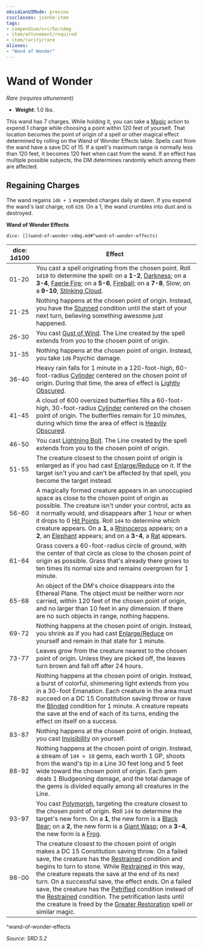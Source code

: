 ```yaml
---
obsidianUIMode: preview
cssclasses: json5e-item
tags:
- compendium/src/5e/xdmg
- item/attunement/required
- item/rarity/rare
aliases: 
- "Wand of Wonder"
---
```

# Wand of Wonder
*Rare (requires attunement)*  

- **Weight**: 1.0 lbs.

This wand has 7 charges. While holding it, you can take a [Magic](rules/actions.md#Magic) action to expend 1 charge while choosing a point within 120 feet of yourself. That location becomes the point of origin of a spell or other magical effect determined by rolling on the Wand of Wonder Effects table. Spells cast from the wand have a save DC of 15. If a spell's maximum range is normally less than 120 feet, it becomes 120 feet when cast from the wand. If an effect has multiple possible subjects, the DM determines randomly which among them are affected.

## Regaining Charges

The wand regains `1d6 + 1` expended charges daily at dawn. If you expend the wand's last charge, roll `d20`. On a 1, the wand crumbles into dust and is destroyed.

**Wand of Wonder Effects**

`dice: [](wand-of-wonder-xdmg.md#^wand-of-wonder-effects)`

| dice: 1d100 | Effect |
|-------------|--------|
| 01-20 | You cast a spell originating from the chosen point. Roll `1d10` to determine the spell: on a **1-2**, [Darkness](compendium/spells/darkness-xphb.md); on a **3-4**, [Faerie Fire](compendium/spells/faerie-fire-xphb.md); on a **5-6**, [Fireball](compendium/spells/fireball-xphb.md); on a **7-8**, Slow; on a **9-10**, [Stinking Cloud](compendium/spells/stinking-cloud-xphb.md). |
| 21-25 | Nothing happens at the chosen point of origin. Instead, you have the [Stunned](rules/conditions.md#Stunned) condition until the start of your next turn, believing something awesome just happened. |
| 26-30 | You cast [Gust of Wind](compendium/spells/gust-of-wind-xphb.md). The <span title="Player's Handbook (2024)">Line</span> created by the spell extends from you to the chosen point of origin. |
| 31-35 | Nothing happens at the chosen point of origin. Instead, you take `1d6` Psychic damage. |
| 36-40 | Heavy rain falls for 1 minute in a 120-foot-high, 60-foot-radius [Cylinder](rules/variant-rules/cylinder-area-of-effect-xphb.md) centered on the chosen point of origin. During that time, the area of effect is [Lightly Obscured](rules/variant-rules/lightly-obscured-xphb.md). |
| 41-45 | A cloud of 600 oversized butterflies fills a 60-foot-high, 30-foot-radius [Cylinder](rules/variant-rules/cylinder-area-of-effect-xphb.md) centered on the chosen point of origin. The butterflies remain for 10 minutes, during which time the area of effect is [Heavily Obscured](rules/variant-rules/heavily-obscured-xphb.md). |
| 46-50 | You cast [Lightning Bolt](compendium/spells/lightning-bolt-xphb.md). The <span title="Player's Handbook (2024)">Line</span> created by the spell extends from you to the chosen point of origin. |
| 51-55 | The creature closest to the chosen point of origin is enlarged as if you had cast [Enlarge/Reduce](compendium/spells/enlarge-reduce-xphb.md) on it. If the target isn't you and can't be affected by that spell, you become the target instead. |
| 56-60 | A magically formed creature appears in an unoccupied space as close to the chosen point of origin as possible. The creature isn't under your control, acts as it normally would, and disappears after 1 hour or when it drops to 0 [Hit Points](rules/variant-rules/hit-points-xphb.md). Roll `1d4` to determine which creature appears. On a **1**, a [Rhinoceros](compendium/bestiary/beast/rhinoceros-xmm.md) appears; on a **2**, an [Elephant](compendium/bestiary/beast/elephant-xmm.md) appears; and on a **3-4**, a [Rat](compendium/bestiary/beast/rat-xmm.md) appears. |
| 61-64 | Grass covers a 60-foot-radius circle of ground, with the center of that circle as close to the chosen point of origin as possible. Grass that's already there grows to ten times its normal size and remains overgrown for 1 minute. |
| 65-68 | An object of the DM's choice disappears into the Ethereal Plane. The object must be neither worn nor carried, within 120 feet of the chosen point of origin, and no larger than 10 feet in any dimension. If there are no such objects in range, nothing happens. |
| 69-72 | Nothing happens at the chosen point of origin. Instead, you shrink as if you had cast [Enlarge/Reduce](compendium/spells/enlarge-reduce-xphb.md) on yourself and remain in that state for 1 minute. |
| 73-77 | Leaves grow from the creature nearest to the chosen point of origin. Unless they are picked off, the leaves turn brown and fall off after 24 hours. |
| 78-82 | Nothing happens at the chosen point of origin. Instead, a burst of colorful, shimmering light extends from you in a 30-foot <span title="Player's Handbook (2024)">Emanation</span>. Each creature in the area must succeed on a DC 15 Constitution saving throw or have the [Blinded](rules/conditions.md#Blinded) condition for 1 minute. A creature repeats the save at the end of each of its turns, ending the effect on itself on a success. |
| 83-87 | Nothing happens at the chosen point of origin. Instead, you cast [Invisibility](compendium/spells/invisibility-xphb.md) on yourself. |
| 88-92 | Nothing happens at the chosen point of origin. Instead, a stream of `1d4 × 10` gems, each worth 1 GP, shoots from the wand's tip in a <span title="Player's Handbook (2024)">Line</span> 30 feet long and 5 feet wide toward the chosen point of origin. Each gem deals 1 Bludgeoning damage, and the total damage of the gems is divided equally among all creatures in the <span title="Player's Handbook (2024)">Line</span>. |
| 93-97 | You cast [Polymorph](compendium/spells/polymorph-xphb.md), targeting the creature closest to the chosen point of origin. Roll `1d4` to determine the target's new form. On a **1**, the new form is a [Black Bear](compendium/bestiary/beast/black-bear-xmm.md); on a **2**, the new form is a [Giant Wasp](compendium/bestiary/beast/giant-wasp-xmm.md); on a **3-4**, the new form is a [Frog](compendium/bestiary/beast/frog-xmm.md). |
| 98-00 | The creature closest to the chosen point of origin makes a DC 15 Constitution saving throw. On a failed save, the creature has the [Restrained](rules/conditions.md#Restrained) condition and begins to turn to stone. While [Restrained](rules/conditions.md#Restrained) in this way, the creature repeats the save at the end of its next turn. On a successful save, the effect ends. On a failed save, the creature has the [Petrified](rules/conditions.md#Petrified) condition instead of the [Restrained](rules/conditions.md#Restrained) condition. The petrification lasts until the creature is freed by the [Greater Restoration](compendium/spells/greater-restoration-xphb.md) spell or similar magic. |
^wand-of-wonder-effects

*Source: SRD 5.2*